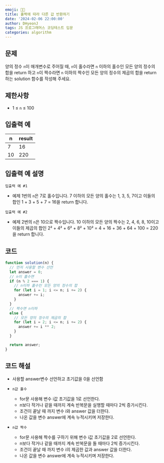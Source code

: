 ```yaml
---
emoji: 🧑‍💻
title: 홀짝에 따라 다른 값 반환하기
date: '2024-02-06 22:00:00'
author: DHyeonJ
tags: JS 프로그래머스 코딩테스트 입문
categories: algorithm
---
```


## 문제

양의 정수 `n`이 매개변수로 주어질 때, `n`이 홀수라면 `n` 이하의 홀수인 모든 양의 정수의 합을 return 하고 `n`이 짝수라면 `n` 이하의 짝수인 모든 양의 정수의 제곱의 합을 return 하는 solution 함수를 작성해 주세요.

## 제한사항

- 1 ≤ `n` ≤ 100

## 입출력 예

| n   | result |
| --- | ------ |
| 7   | 16     |
| 10  | 220    |

## 입출력 예 설명

`입출력 예 #1`

- 예제 1번의 `n`은 7로 홀수입니다. 7 이하의 모든 양의 홀수는 1, 3, 5, 7이고 이들의 합인 1 + 3 + 5 + 7 = 16을 return 합니다.

`입출력 예 #2`

- 예제 2번의 `n`은 10으로 짝수입니다. 10 이하의 모든 양의 짝수는 2, 4, 6, 8, 10이고 이들의 제곱의 합인 2² + 4² + 6² + 8² + 10² = 4 + 16 + 36 + 64 + 100 = 220을 return 합니다.

## 코드

```js
function solution(n) {
  // 먼저 사용할 변수 선언
  let answer = 0;
  // n이 홀수면
  if (n % 2 === 1) {
    // n이하 홀수인 모든 양의 정수의 합
    for (let i = 1; i <= n; i += 2) {
      answer += i;
    }
  }
  // 짝수면 n이하
  else {
    // 모든 양의 정수의 제곱의 합
    for (let i = 2; i <= n; i += 2) {
      answer += i ** 2;
    }
  }

  return answer;
}
```

## 코드 해설

- 사용할 answer변수 선언하고 초기값을 0을 선언함

- `n값 홀수`

  - for문 사용해 변수 i값 초기값을 1로 선언한다.
  - n보다 작거나 같을 때까지 계속 반복문을 실행할 때마다 2씩 증가시킨다.
  - 조건이 끝날 때 까지 변수 i와 answer 값을 더한다.
  - 나온 값을 변수 answer에 계속 누적시키며 저장한다.

- `n값 짝수`

  - for문 사용해 짝수를 구하기 위해 변수 i값 초기값을 2로 선언한다.
  - n보다 작거나 같을 때까지 계속 반복문을 돌 때마다 2씩 증가시킨다.
  - 조건이 끝날 때 까지 변수 i의 제곱한 값과 answer 값을 더한다.
  - 나온 값을 변수 answer에 계속 누적시키며 저장한다.

```toc

```
